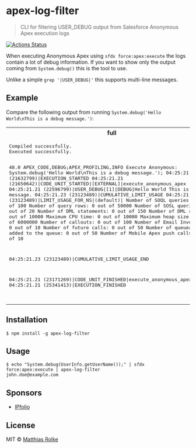 # apex-log-filter

> CLI for filtering USER_DEBUG output from Salesforce Anonymous Apex execution logs

[![Actions Status](https://github.com/amtrack/apex-log-filter/workflows/Test%20and%20Release/badge.svg)](https://github.com/amtrack/apex-log-filter/actions)

When executing Anonymous Apex using `sfdx force:apex:execute` the logs contain a lot of debug information.
If you want to show only the output coming from `System.debug()` this is the tool to use.

Unlike a simple `grep '|USER_DEBUG|'` this supports multi-line messages.

## Example

Compare the following output from running `System.debug('Hello World\nThis is a debug message.')`:

<table>
<tr><th>full</th><th>filtered</th></tr>
<tr>
<td>
<pre>
Compiled successfully.
Executed successfully.

48.0 APEX_CODE,DEBUG;APEX_PROFILING,INFO
Execute Anonymous: System.debug('Hello World\nThis is a debug message.');
04:25:21.21 (21632799)|EXECUTION_STARTED
04:25:21.21 (21650642)|CODE_UNIT_STARTED|[EXTERNAL]|execute_anonymous_apex
04:25:21.21 (22596799)|USER_DEBUG|[1]|DEBUG|Hello World
This is a debug message.
04:25:21.23 (23123489)|CUMULATIVE_LIMIT_USAGE
04:25:21.23 (23123489)|LIMIT_USAGE_FOR_NS|(default)|
Number of SOQL queries: 0 out of 100
Number of query rows: 0 out of 50000
Number of SOSL queries: 0 out of 20
Number of DML statements: 0 out of 150
Number of DML rows: 0 out of 10000
Maximum CPU time: 0 out of 10000
Maximum heap size: 0 out of 6000000
Number of callouts: 0 out of 100
Number of Email Invocations: 0 out of 10
Number of future calls: 0 out of 50
Number of queueable jobs added to the queue: 0 out of 50
Number of Mobile Apex push calls: 0 out of 10

04:25:21.23 (23123489)|CUMULATIVE_LIMIT_USAGE_END

04:25:21.21 (23171269)|CODE_UNIT_FINISHED|execute_anonymous_apex
04:25:21.21 (25341413)|EXECUTION_FINISHED

</pre>
</td>
<td>
<pre>
Hello World!
This is a debug message.
</pre>
</td>
</tr>
</table>

## Installation

```console
$ npm install -g apex-log-filter
```

## Usage

```console
$ echo "System.debug(UserInfo.getUserName());" | sfdx force:apex:execute | apex-log-filter
john.doe@example.com
```

## Sponsors

- [IPfolio](https://www.ipfolio.com)

## License

MIT © [Matthias Rolke](mailto:mr.amtrack@gmail.com)
